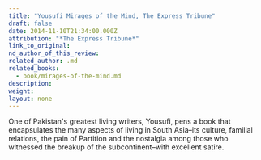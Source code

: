 ```yaml
---
title: "Yousufi Mirages of the Mind, The Express Tribune"
draft: false
date: 2014-11-10T21:34:00.000Z
attribution: "*The Express Tribune*"
link_to_original:
nd_author_of_this_review:
related_author: .md
related_books:
  - book/mirages-of-the-mind.md
description:
weight:
layout: none
---
```

One of Pakistan's greatest living writers, Yousufi, pens a book that encapsulates the many aspects of living in South Asia–its culture, familial relations, the pain of Partition and the nostalgia among those who witnessed the breakup of the subcontinent–with excellent satire.

